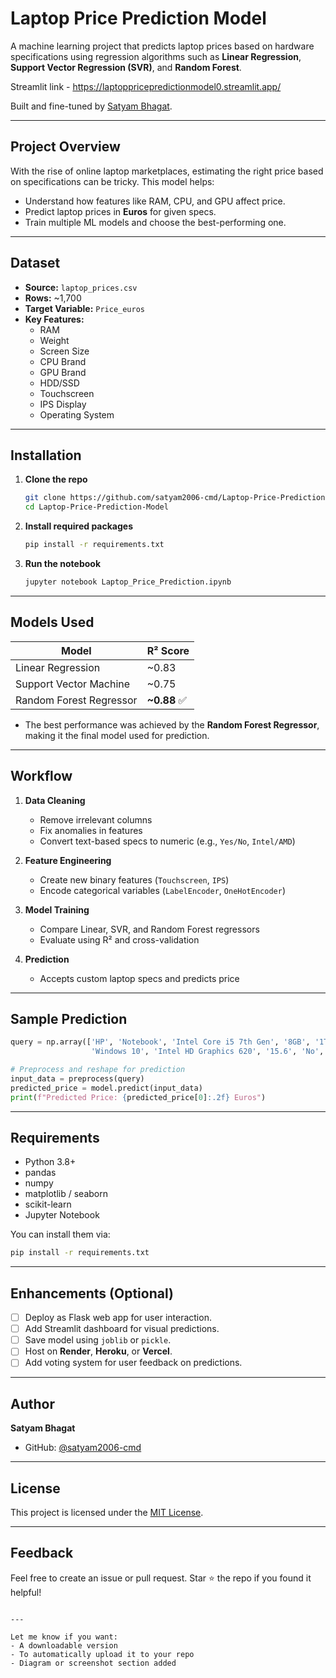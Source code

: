 # Laptop Price Prediction Model

A machine learning project that predicts laptop prices based on hardware specifications using regression algorithms such as **Linear Regression**, **Support Vector Regression (SVR)**, and **Random Forest**.

Streamlit link - https://laptoppricepredictionmodel0.streamlit.app/

Built and fine-tuned by [Satyam Bhagat](https://github.com/satyam2006-cmd).

---

## Project Overview

With the rise of online laptop marketplaces, estimating the right price based on specifications can be tricky. This model helps:

- Understand how features like RAM, CPU, and GPU affect price.
- Predict laptop prices in **Euros** for given specs.
- Train multiple ML models and choose the best-performing one.

---

## Dataset

- **Source:** `laptop_prices.csv`
- **Rows:** ~1,700
- **Target Variable:** `Price_euros`
- **Key Features:**
  - RAM
  - Weight
  - Screen Size
  - CPU Brand
  - GPU Brand
  - HDD/SSD
  - Touchscreen
  - IPS Display
  - Operating System

---

## Installation

1. **Clone the repo**
   ```bash
   git clone https://github.com/satyam2006-cmd/Laptop-Price-Prediction-Model.git
   cd Laptop-Price-Prediction-Model


2. **Install required packages**

   ```bash
   pip install -r requirements.txt
   ```

3. **Run the notebook**

   ```bash
   jupyter notebook Laptop_Price_Prediction.ipynb
   ```

---

## Models Used

| Model                   | R² Score     |
| ----------------------- | ------------ |
| Linear Regression       | \~0.83       |
| Support Vector Machine  | \~0.75       |
| Random Forest Regressor | **\~0.88** ✅ |

* The best performance was achieved by the **Random Forest Regressor**, making it the final model used for prediction.

---

## Workflow

1. **Data Cleaning**

   * Remove irrelevant columns
   * Fix anomalies in features
   * Convert text-based specs to numeric (e.g., `Yes/No`, `Intel/AMD`)
2. **Feature Engineering**

   * Create new binary features (`Touchscreen`, `IPS`)
   * Encode categorical variables (`LabelEncoder`, `OneHotEncoder`)
3. **Model Training**

   * Compare Linear, SVR, and Random Forest regressors
   * Evaluate using R² and cross-validation
4. **Prediction**

   * Accepts custom laptop specs and predicts price

---

## Sample Prediction

```python
query = np.array(['HP', 'Notebook', 'Intel Core i5 7th Gen', '8GB', '1TB HDD', 
                  'Windows 10', 'Intel HD Graphics 620', '15.6', 'No', 'No', '2.1'])

# Preprocess and reshape for prediction
input_data = preprocess(query)
predicted_price = model.predict(input_data)
print(f"Predicted Price: {predicted_price[0]:.2f} Euros")
```

---

## Requirements

* Python 3.8+
* pandas
* numpy
* matplotlib / seaborn
* scikit-learn
* Jupyter Notebook

You can install them via:

```bash
pip install -r requirements.txt
```

---

## Enhancements (Optional)

* [ ] Deploy as Flask web app for user interaction.
* [ ] Add Streamlit dashboard for visual predictions.
* [ ] Save model using `joblib` or `pickle`.
* [ ] Host on **Render**, **Heroku**, or **Vercel**.
* [ ] Add voting system for user feedback on predictions.

---

## Author

**Satyam Bhagat**

* GitHub: [@satyam2006-cmd](https://github.com/satyam2006-cmd)

---

## License

This project is licensed under the [MIT License](LICENSE).

---

## Feedback

Feel free to create an issue or pull request. Star ⭐ the repo if you found it helpful!

```

---

Let me know if you want:
- A downloadable version
- To automatically upload it to your repo
- Diagram or screenshot section added
```
